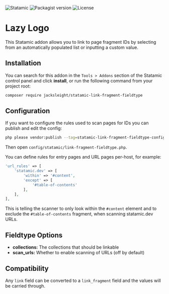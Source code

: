 <!-- statamic:hide -->

![Statamic](https://flat.badgen.net/badge/Statamic/3.2+/FF269E)
![Packagist version](https://flat.badgen.net/packagist/v/jacksleight/statamic-link-fragment-fieldtype)
![License](https://flat.badgen.net/github/license/jacksleight/statamic-link-fragment-fieldtype)

# Lazy Logo 

<!-- /statamic:hide -->

This Statamic addon allows you to link to page fragment IDs by selecting from an automatically populated list or inputting a custom value.

## Installation

You can search for this addon in the `Tools > Addons` section of the Statamic control panel and click **install**, or run the following command from your project root:

``` bash
composer require jacksleight/statamic-link-fragment-fieldtype
```

## Configuration

If you want to configure the rules used to scan pages for IDs you can publish and edit the config:

```bash
php please vendor:publish --tag=statamic-link-fragment-fieldtype-config
```

Then open `config/statamic/link-fragment-fieldtype.php`.

You can define rules for entry pages and URL pages per-host, for example:

```php
'url_rules' => [
    'statamic.dev' => [
        'within' => '#content',
        'except' => [
            '#table-of-contents'
        ],
    ],
],
```

This is telling the scanner to only look within the `#content` element and to exclude the `#table-of-contents` fragment, when scanning statamic.dev URLs.

## Fieldtype Options

* **collections:** The collections that should be linkable
* **scan_urls:** Whether to enable scanning of URLs (off by default)

## Compatibility

Any `link` field can be converted to a `link_fragment` field and the values will be carried through.
